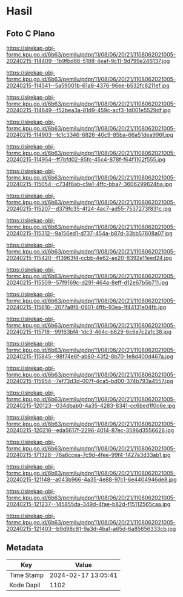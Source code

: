 # Hasil

## Foto C Plano

https://sirekap-obj-formc.kpu.go.id/6b63/pemilu/pdpr/11/08/06/20/21/1108062021005-20240215-114409--1b9fbd66-5188-4eaf-9c11-9d799e246137.jpg

https://sirekap-obj-formc.kpu.go.id/6b63/pemilu/pdpr/11/08/06/20/21/1108062021005-20240215-114541--5a59001b-61a8-4376-96ee-b532fc8211ef.jpg

https://sirekap-obj-formc.kpu.go.id/6b63/pemilu/pdpr/11/08/06/20/21/1108062021005-20240215-114649--f52bea3a-81d9-459c-acf3-1d001e5529df.jpg

https://sirekap-obj-formc.kpu.go.id/6b63/pemilu/pdpr/11/08/06/20/21/1108062021005-20240215-114903--fc1c3346-6826-40c9-85ba-66a51dea996f.jpg

https://sirekap-obj-formc.kpu.go.id/6b63/pemilu/pdpr/11/08/06/20/21/1108062021005-20240215-114954--ff7bfd02-85fc-45c4-878f-f64f1102f555.jpg

https://sirekap-obj-formc.kpu.go.id/6b63/pemilu/pdpr/11/08/06/20/21/1108062021005-20240215-115054--c734f8ab-c9a1-4ffc-bba7-3606299624ba.jpg

https://sirekap-obj-formc.kpu.go.id/6b63/pemilu/pdpr/11/08/06/20/21/1108062021005-20240215-115207--d379fc35-4f24-4ac7-ad55-7537273f831c.jpg

https://sirekap-obj-formc.kpu.go.id/6b63/pemilu/pdpr/11/08/06/20/21/1108062021005-20240215-115312--9a156ed1-d737-454a-b87d-33bb57608a07.jpg

https://sirekap-obj-formc.kpu.go.id/6b63/pemilu/pdpr/11/08/06/20/21/1108062021005-20240215-115420--f13963f4-ccbb-4e62-ae20-8392e11eed24.jpg

https://sirekap-obj-formc.kpu.go.id/6b63/pemilu/pdpr/11/08/06/20/21/1108062021005-20240215-115509--57f9169c-d291-464a-8eff-d12e67b5b711.jpg

https://sirekap-obj-formc.kpu.go.id/6b63/pemilu/pdpr/11/08/06/20/21/1108062021005-20240215-115616--2077a8f8-0601-4ffb-93ea-1f44131e04fb.jpg

https://sirekap-obj-formc.kpu.go.id/6b63/pemilu/pdpr/11/08/06/20/21/1108062021005-20240215-115718--99163bf4-1dc3-464c-b629-6c6e7c2a1c38.jpg

https://sirekap-obj-formc.kpu.go.id/6b63/pemilu/pdpr/11/08/06/20/21/1108062021005-20240215-115845--98f74e6f-ab80-43f2-8b70-1e8d400d467a.jpg

https://sirekap-obj-formc.kpu.go.id/6b63/pemilu/pdpr/11/08/06/20/21/1108062021005-20240215-115954--7ef73d3d-007f-4ca5-bd00-374b793a4557.jpg

https://sirekap-obj-formc.kpu.go.id/6b63/pemilu/pdpr/11/08/06/20/21/1108062021005-20240215-120123--034dbab0-4a35-4283-8341-cc6bed1f0c6e.jpg

https://sirekap-obj-formc.kpu.go.id/6b63/pemilu/pdpr/11/08/06/20/21/1108062021005-20240215-120218--eda5617f-2296-4014-87ec-3596d3556626.jpg

https://sirekap-obj-formc.kpu.go.id/6b63/pemilu/pdpr/11/08/06/20/21/1108062021005-20240215-171328--76a6ccea-7c9d-4fee-99f4-1427a3d33ab1.jpg

https://sirekap-obj-formc.kpu.go.id/6b63/pemilu/pdpr/11/08/06/20/21/1108062021005-20240215-121148--a043b966-4a35-4e88-97c1-6e4404946de8.jpg

https://sirekap-obj-formc.kpu.go.id/6b63/pemilu/pdpr/11/08/06/20/21/1108062021005-20240215-121237--145855da-349d-4fae-b82d-f15112565caa.jpg

https://sirekap-obj-formc.kpu.go.id/6b63/pemilu/pdpr/11/08/06/20/21/1108062021005-20240215-121403--b9d98c81-9a3d-4ba1-a65d-6a85656333cb.jpg


## Metadata

| Key        | Value               |
| ---------- | ------------------- |
| Time Stamp | 2024-02-17 13:05:41 |
| Kode Dapil | 1102                |




